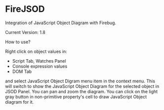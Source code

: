FireJSOD
========

Integration of JavaScript Object Diagram with Firebug.

Current Version: 1.8

How to use?

Right click on object values in:

- Script Tab, Watches Panel
- Console expression values
- DOM Tab

and select JavaScript Object Digram menu item in the context menu. This will switch to show the JavaScript Object Diagram for the selected object in JSOD Panel. You can pan and zoom the diagram. You can click on the light gray button in non-primitive property's cell to draw JavaScript Object diagram for it. 
